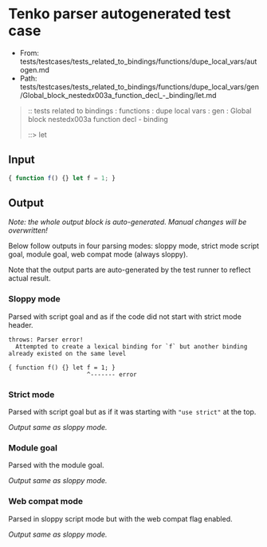 # Tenko parser autogenerated test case

- From: tests/testcases/tests_related_to_bindings/functions/dupe_local_vars/autogen.md
- Path: tests/testcases/tests_related_to_bindings/functions/dupe_local_vars/gen/Global_block_nestedx003a_function_decl_-_binding/let.md

> :: tests related to bindings : functions : dupe local vars : gen : Global block nestedx003a function decl - binding
>
> ::> let

## Input


`````js
{ function f() {} let f = 1; }
`````

## Output

_Note: the whole output block is auto-generated. Manual changes will be overwritten!_

Below follow outputs in four parsing modes: sloppy mode, strict mode script goal, module goal, web compat mode (always sloppy).

Note that the output parts are auto-generated by the test runner to reflect actual result.

### Sloppy mode

Parsed with script goal and as if the code did not start with strict mode header.

`````
throws: Parser error!
  Attempted to create a lexical binding for `f` but another binding already existed on the same level

{ function f() {} let f = 1; }
                      ^------- error
`````

### Strict mode

Parsed with script goal but as if it was starting with `"use strict"` at the top.

_Output same as sloppy mode._

### Module goal

Parsed with the module goal.

_Output same as sloppy mode._

### Web compat mode

Parsed in sloppy script mode but with the web compat flag enabled.

_Output same as sloppy mode._
